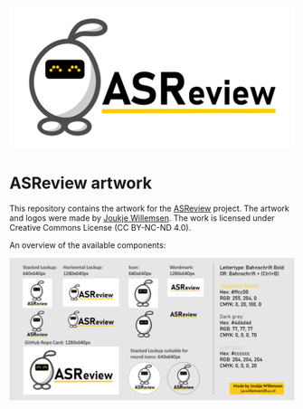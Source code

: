 [![ASReview](PNG/RepoCardGithub1280x640.png)](https://github.com/asreview/asreview/)

# ASReview artwork

This repository contains the artwork for the [ASReview](https://github.com/asreview/asreview/) 
project. The artwork and logos were made by [Joukje Willemsen](https://joukjewillemsen.github.io/). The work is licensed under Creative Commons License (CC BY-NC-ND 4.0).

An overview of the available components:

![ASReview artwork overview](ContentOverview1280x640px.png)

